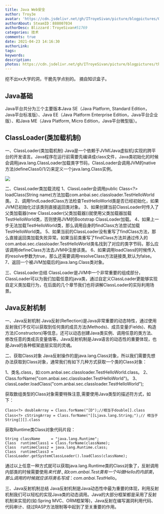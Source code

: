 ```yaml
---
title: Java Web安全
author: Troy3e
avatar: 'https://cdn.jsdelivr.net/gh/ITroyeSivan/picture/blogpictures/QQ%E5%9B%BE%E7%89%8720210308190505.jpg'
authorAbout: SteamID：888007034
authorDesc: Blizzard：TroyeSivan#51769
categories: 技术
comments: true
date: 2021-04-23 14:16:30
authorLink:
tags:
keywords:
description:
photos: https://cdn.jsdelivr.net/gh/ITroyeSivan/picture/blogpictures/thumb-1920-1142868.png
---
```

挖不出xx大学的洞，干脆先学点别的。
摘自知识盒子。
## Java基础
Java平台共分为三个主要版本Java SE（Java Platform, Standard Edition，Java平台标准版）、Java EE（Java Platform Enterprise Edition，Java平台企业版）、和Java ME（Java Platform, Micro Edition，Java平台微型版）。

## ClassLoader(类加载机制)
一、ClassLoader(类加载机制)
Java是一个依赖于JVM(Java虚拟机)实现的跨平台的开发语言。Java程序在运行前需要先编译成class文件，Java类初始化的时候会调用java.lang.ClassLoader加载类字节码，ClassLoader会调用JVM的native方法(defineClass0/1/2)来定义一个java.lang.Class实例。

![](https://cdn.jsdelivr.net/gh/ITroyeSivan/picture/blogpictures/20210423214217.png)

二、ClassLoader类加载流程
1、ClassLoader会调用public Class<?> loadClass(String name)方法加载com.anbai.sec.classloader.TestHelloWorld类。
2、调用findLoadedClass方法检查TestHelloWorld类是否已经初始化，如果JVM已初始化过该类则直接返回类对象。
3、如果创建当前ClassLoader时传入了父类加载器(new ClassLoader(父类加载器))就使用父类加载器加载TestHelloWorld类，否则使用JVM的Bootstrap ClassLoader加载。
4、如果上一步无法加载TestHelloWorld类，那么调用自身的findClass方法尝试加载TestHelloWorld类。
5、如果当前的ClassLoader没有重写了findClass方法，那么直接返回类加载失败异常。如果当前类重写了findClass方法并通过传入的com.anbai.sec.classloader.TestHelloWorld类名找到了对应的类字节码，那么应该调用defineClass方法去JVM中注册该类。
6、如果调用loadClass的时候传入的resolve参数为true，那么还需要调用resolveClass方法链接类,默认为false。
7、返回一个被JVM加载后的java.lang.Class类对象。

三、ClassLoader总结
ClassLoader是JVM中一个非常重要的组成部分，ClassLoader可以为我们加载任意的java类，通过自定义ClassLoader更能够实现自定义类加载行为，在后面的几个章节我们也将讲解ClassLoader的实际利用场景。

## Java反射机制
一、Java反射机制
Java反射(Reflection)是Java非常重要的动态特性，通过使用反射我们不仅可以获取到任何类的成员方法(Methods)、成员变量(Fields)、构造方法(Constructors)等信息，还可以动态创建Java类实例、调用任意的类方法、修改任意的类成员变量值等。Java反射机制是Java语言的动态性的重要体现，也是Java的各种框架底层实现的灵魂。

二、获取Class对象
Java反射操作的是java.lang.Class对象，所以我们需要先想办法获取到Class对象，通常我们有如下几种方式获取一个类的Class对象：

1、类名.class，如:com.anbai.sec.classloader.TestHelloWorld.class。
2、Class.forName("com.anbai.sec.classloader.TestHelloWorld")。
3、classLoader.loadClass("com.anbai.sec.classloader.TestHelloWorld");

获取数组类型的Class对象需要特殊注意,需要使用Java类型的描述符方式，如下：

    Class<?> doubleArray = Class.forName("[D");//相当于double[].class
    Class<?> cStringArray = Class.forName("[[Ljava.lang.String;");// 相当于String[][].class

获取Runtime类Class对象代码片段：

    String className     = "java.lang.Runtime";
    Class  runtimeClass1 = Class.forName(className);
    Class  runtimeClass2 = java.lang.Runtime.class;
    Class  runtimeClass3 = ClassLoader.getSystemClassLoader().loadClass(className);

通过以上任意一种方式就可以获取java.lang.Runtime类的Class对象了，反射调用内部类的时候需要使用$来代替.,如com.anbai.Test类有一个叫做Hello的内部类，那么调用的时候就应该将类名写成：com.anbai.Test$Hello。

三、Java反射机制总结
Java反射机制是Java动态性中最为重要的体现，利用反射机制我们可以轻松的实现Java类的动态调用。Java的大部分框架都是采用了反射机制来实现的(如:Spring MVC、ORM框架等)，Java反射在编写漏洞利用代码、代码审计、绕过RASP方法限制等中起到了至关重要的作用。